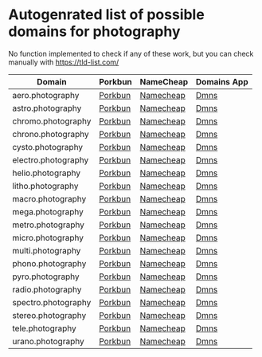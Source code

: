 # Autogenrated list of possible domains for photography

No function implemented to check if any of these work, but you can check manually with https://tld-list.com/

| Domain | Porkbun | NameCheap | Domains App |
|---|---|---|---|
| aero.photography | [Porkbun](https://porkbun.com/checkout/search?prb=e814663da1&tlds=&idnLanguage=&search=search&q=aero.photography) | [Namecheap](https://www.namecheap.com/domains/registration/results/?domain=aero.photography) | [Dmns](https://dmns.app/domains?q=aero.photography) |
| astro.photography | [Porkbun](https://porkbun.com/checkout/search?prb=e814663da1&tlds=&idnLanguage=&search=search&q=astro.photography) | [Namecheap](https://www.namecheap.com/domains/registration/results/?domain=astro.photography) | [Dmns](https://dmns.app/domains?q=astro.photography) |
| chromo.photography | [Porkbun](https://porkbun.com/checkout/search?prb=e814663da1&tlds=&idnLanguage=&search=search&q=chromo.photography) | [Namecheap](https://www.namecheap.com/domains/registration/results/?domain=chromo.photography) | [Dmns](https://dmns.app/domains?q=chromo.photography) |
| chrono.photography | [Porkbun](https://porkbun.com/checkout/search?prb=e814663da1&tlds=&idnLanguage=&search=search&q=chrono.photography) | [Namecheap](https://www.namecheap.com/domains/registration/results/?domain=chrono.photography) | [Dmns](https://dmns.app/domains?q=chrono.photography) |
| cysto.photography | [Porkbun](https://porkbun.com/checkout/search?prb=e814663da1&tlds=&idnLanguage=&search=search&q=cysto.photography) | [Namecheap](https://www.namecheap.com/domains/registration/results/?domain=cysto.photography) | [Dmns](https://dmns.app/domains?q=cysto.photography) |
| electro.photography | [Porkbun](https://porkbun.com/checkout/search?prb=e814663da1&tlds=&idnLanguage=&search=search&q=electro.photography) | [Namecheap](https://www.namecheap.com/domains/registration/results/?domain=electro.photography) | [Dmns](https://dmns.app/domains?q=electro.photography) |
| helio.photography | [Porkbun](https://porkbun.com/checkout/search?prb=e814663da1&tlds=&idnLanguage=&search=search&q=helio.photography) | [Namecheap](https://www.namecheap.com/domains/registration/results/?domain=helio.photography) | [Dmns](https://dmns.app/domains?q=helio.photography) |
| litho.photography | [Porkbun](https://porkbun.com/checkout/search?prb=e814663da1&tlds=&idnLanguage=&search=search&q=litho.photography) | [Namecheap](https://www.namecheap.com/domains/registration/results/?domain=litho.photography) | [Dmns](https://dmns.app/domains?q=litho.photography) |
| macro.photography | [Porkbun](https://porkbun.com/checkout/search?prb=e814663da1&tlds=&idnLanguage=&search=search&q=macro.photography) | [Namecheap](https://www.namecheap.com/domains/registration/results/?domain=macro.photography) | [Dmns](https://dmns.app/domains?q=macro.photography) |
| mega.photography | [Porkbun](https://porkbun.com/checkout/search?prb=e814663da1&tlds=&idnLanguage=&search=search&q=mega.photography) | [Namecheap](https://www.namecheap.com/domains/registration/results/?domain=mega.photography) | [Dmns](https://dmns.app/domains?q=mega.photography) |
| metro.photography | [Porkbun](https://porkbun.com/checkout/search?prb=e814663da1&tlds=&idnLanguage=&search=search&q=metro.photography) | [Namecheap](https://www.namecheap.com/domains/registration/results/?domain=metro.photography) | [Dmns](https://dmns.app/domains?q=metro.photography) |
| micro.photography | [Porkbun](https://porkbun.com/checkout/search?prb=e814663da1&tlds=&idnLanguage=&search=search&q=micro.photography) | [Namecheap](https://www.namecheap.com/domains/registration/results/?domain=micro.photography) | [Dmns](https://dmns.app/domains?q=micro.photography) |
| multi.photography | [Porkbun](https://porkbun.com/checkout/search?prb=e814663da1&tlds=&idnLanguage=&search=search&q=multi.photography) | [Namecheap](https://www.namecheap.com/domains/registration/results/?domain=multi.photography) | [Dmns](https://dmns.app/domains?q=multi.photography) |
| phono.photography | [Porkbun](https://porkbun.com/checkout/search?prb=e814663da1&tlds=&idnLanguage=&search=search&q=phono.photography) | [Namecheap](https://www.namecheap.com/domains/registration/results/?domain=phono.photography) | [Dmns](https://dmns.app/domains?q=phono.photography) |
| pyro.photography | [Porkbun](https://porkbun.com/checkout/search?prb=e814663da1&tlds=&idnLanguage=&search=search&q=pyro.photography) | [Namecheap](https://www.namecheap.com/domains/registration/results/?domain=pyro.photography) | [Dmns](https://dmns.app/domains?q=pyro.photography) |
| radio.photography | [Porkbun](https://porkbun.com/checkout/search?prb=e814663da1&tlds=&idnLanguage=&search=search&q=radio.photography) | [Namecheap](https://www.namecheap.com/domains/registration/results/?domain=radio.photography) | [Dmns](https://dmns.app/domains?q=radio.photography) |
| spectro.photography | [Porkbun](https://porkbun.com/checkout/search?prb=e814663da1&tlds=&idnLanguage=&search=search&q=spectro.photography) | [Namecheap](https://www.namecheap.com/domains/registration/results/?domain=spectro.photography) | [Dmns](https://dmns.app/domains?q=spectro.photography) |
| stereo.photography | [Porkbun](https://porkbun.com/checkout/search?prb=e814663da1&tlds=&idnLanguage=&search=search&q=stereo.photography) | [Namecheap](https://www.namecheap.com/domains/registration/results/?domain=stereo.photography) | [Dmns](https://dmns.app/domains?q=stereo.photography) |
| tele.photography | [Porkbun](https://porkbun.com/checkout/search?prb=e814663da1&tlds=&idnLanguage=&search=search&q=tele.photography) | [Namecheap](https://www.namecheap.com/domains/registration/results/?domain=tele.photography) | [Dmns](https://dmns.app/domains?q=tele.photography) |
| urano.photography | [Porkbun](https://porkbun.com/checkout/search?prb=e814663da1&tlds=&idnLanguage=&search=search&q=urano.photography) | [Namecheap](https://www.namecheap.com/domains/registration/results/?domain=urano.photography) | [Dmns](https://dmns.app/domains?q=urano.photography) |
